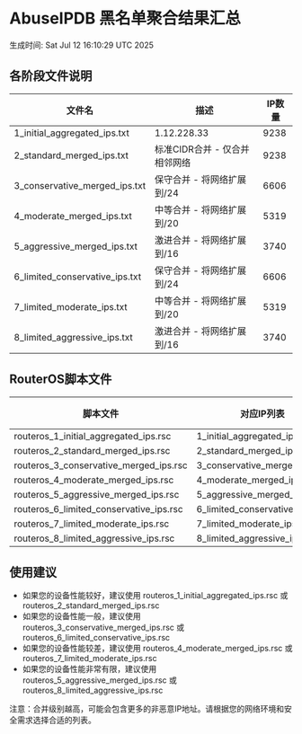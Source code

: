# AbuseIPDB 黑名单聚合结果汇总
生成时间: Sat Jul 12 16:10:29 UTC 2025

## 各阶段文件说明

| 文件名 | 描述 | IP数量 |
|--------|------|--------|
| 1_initial_aggregated_ips.txt | 1.12.228.33 | 9238 |
| 2_standard_merged_ips.txt | 标准CIDR合并 - 仅合并相邻网络 | 9238 |
| 3_conservative_merged_ips.txt | 保守合并 - 将网络扩展到/24 | 6606 |
| 4_moderate_merged_ips.txt | 中等合并 - 将网络扩展到/20 | 5319 |
| 5_aggressive_merged_ips.txt | 激进合并 - 将网络扩展到/16 | 3740 |
| 6_limited_conservative_ips.txt | 保守合并 - 将网络扩展到/24 | 6606 |
| 7_limited_moderate_ips.txt | 中等合并 - 将网络扩展到/20 | 5319 |
| 8_limited_aggressive_ips.txt | 激进合并 - 将网络扩展到/16 | 3740 |

## RouterOS脚本文件

| 脚本文件 | 对应IP列表 | IP数量 |
|----------|------------|--------|
| routeros_1_initial_aggregated_ips.rsc | 1_initial_aggregated_ips.txt | 9238 |
| routeros_2_standard_merged_ips.rsc | 2_standard_merged_ips.txt | 9238 |
| routeros_3_conservative_merged_ips.rsc | 3_conservative_merged_ips.txt | 6606 |
| routeros_4_moderate_merged_ips.rsc | 4_moderate_merged_ips.txt | 5319 |
| routeros_5_aggressive_merged_ips.rsc | 5_aggressive_merged_ips.txt | 3740 |
| routeros_6_limited_conservative_ips.rsc | 6_limited_conservative_ips.txt | 6606 |
| routeros_7_limited_moderate_ips.rsc | 7_limited_moderate_ips.txt | 5319 |
| routeros_8_limited_aggressive_ips.rsc | 8_limited_aggressive_ips.txt | 3740 |

## 使用建议

- 如果您的设备性能较好，建议使用 routeros_1_initial_aggregated_ips.rsc 或 routeros_2_standard_merged_ips.rsc
- 如果您的设备性能一般，建议使用 routeros_3_conservative_merged_ips.rsc 或 routeros_6_limited_conservative_ips.rsc
- 如果您的设备性能较差，建议使用 routeros_4_moderate_merged_ips.rsc 或 routeros_7_limited_moderate_ips.rsc
- 如果您的设备性能非常有限，建议使用 routeros_5_aggressive_merged_ips.rsc 或 routeros_8_limited_aggressive_ips.rsc

注意：合并级别越高，可能会包含更多的非恶意IP地址。请根据您的网络环境和安全需求选择合适的列表。
